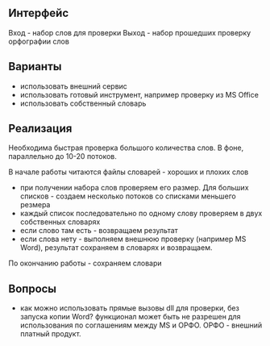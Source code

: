 ## Интерфейс
Вход - набор слов для проверки
Выход - набор прошедших проверку орфографии слов

## Варианты
- использовать внешний сервис
- использовать готовый инструмент, например проверку из MS Office
- использовать собственный словарь

## Реализация
Необходима быстрая проверка большого количества слов.
В фоне, параллельно до 10-20 потоков.

В начале работы читаются файлы словарей - хороших и плохих слов

- при получении набора слов проверяем его размер. Для больших списков - создаем несколько потоков со списками меньшего резмера
- каждый список последовательно по одному слову проверяем в двух собственных словарях
- если слово там есть - возвращаем результат
- если слова нету - выполняем внешнюю проверку (например MS Word), результат сохраняем в словарях и возвращаем.

По окончанию работы - сохраняем словари

## Вопросы
- как можно использовать прямые вызовы dll для проверки, без запуска копии Word? функционал может быть не разрешен для использования по соглашениям между MS и ОРФО. ОРФО - внешний платный продукт.
